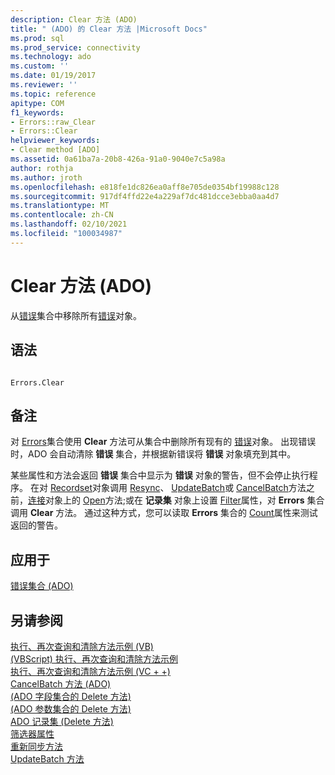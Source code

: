 ```yaml
---
description: Clear 方法 (ADO)
title: " (ADO) 的 Clear 方法 |Microsoft Docs"
ms.prod: sql
ms.prod_service: connectivity
ms.technology: ado
ms.custom: ''
ms.date: 01/19/2017
ms.reviewer: ''
ms.topic: reference
apitype: COM
f1_keywords:
- Errors::raw_Clear
- Errors::Clear
helpviewer_keywords:
- Clear method [ADO]
ms.assetid: 0a61ba7a-20b8-426a-91a0-9040e7c5a98a
author: rothja
ms.author: jroth
ms.openlocfilehash: e818fe1dc826ea0aff8e705de0354bf19988c128
ms.sourcegitcommit: 917df4ffd22e4a229af7dc481dcce3ebba0aa4d7
ms.translationtype: MT
ms.contentlocale: zh-CN
ms.lasthandoff: 02/10/2021
ms.locfileid: "100034987"
---
```

# <a name="clear-method-ado"></a>Clear 方法 (ADO)
从[错误](./errors-collection-ado.md)集合中移除所有[错误](./error-object.md)对象。  
  
## <a name="syntax"></a>语法  
  
```  
  
Errors.Clear  
```  
  
## <a name="remarks"></a>备注  
 对 [Errors](./errors-collection-ado.md)集合使用 **Clear** 方法可从集合中删除所有现有的 [错误](./error-object.md)对象。 出现错误时，ADO 会自动清除 **错误** 集合，并根据新错误将 **错误** 对象填充到其中。  
  
 某些属性和方法会返回 **错误** 集合中显示为 **错误** 对象的警告，但不会停止执行程序。 在对 [Recordset](./recordset-object-ado.md)对象调用 [Resync](./resync-method.md)、 [UpdateBatch](./updatebatch-method.md)或 [CancelBatch](./cancelbatch-method-ado.md)方法之前，[连接](./connection-object-ado.md)对象上的 [Open](./open-method-ado-connection.md)方法;或在 **记录集** 对象上设置 [Filter](./filter-property.md)属性，对 **Errors** 集合调用 **Clear** 方法。 通过这种方式，您可以读取 **Errors** 集合的 [Count](./count-property-ado.md)属性来测试返回的警告。  
  
## <a name="applies-to"></a>应用于  
 [错误集合 (ADO)](./errors-collection-ado.md)  
  
## <a name="see-also"></a>另请参阅  
 [执行、再次查询和清除方法示例 (VB) ](./execute-requery-and-clear-methods-example-vb.md)   
 [ (VBScript) 执行、再次查询和清除方法示例 ](./execute-requery-and-clear-methods-example-vbscript.md)   
 [执行、再次查询和清除方法示例 (VC + +) ](./execute-requery-and-clear-methods-example-vc.md)   
 [CancelBatch 方法 (ADO) ](./cancelbatch-method-ado.md)   
 [ (ADO 字段集合的 Delete 方法) ](./delete-method-ado-fields-collection.md)   
 [ (ADO 参数集合的 Delete 方法) ](./delete-method-ado-parameters-collection.md)   
 [ADO 记录集 (Delete 方法) ](./delete-method-ado-recordset.md)   
 [筛选器属性](./filter-property.md)   
 [重新同步方法](./resync-method.md)   
 [UpdateBatch 方法](./updatebatch-method.md)